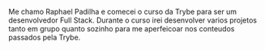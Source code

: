 Me chamo Raphael Padilha e comecei o curso da Trybe para ser um desenvolvedor Full Stack.
Durante o curso irei desenvolver varios projetos tanto em grupo quanto sozinho para me aperfeicoar nos conteudos passados pela Trybe.